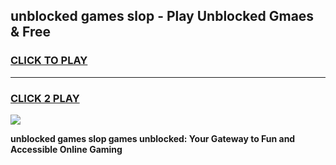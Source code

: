 
## unblocked games slop - Play Unblocked Gmaes & Free
<h3>
<a href="https://premium.freeplayer.one?title=unblocked_games_slop&ref=20F">CLICK TO PLAY</a></h3>
<hr>

<h3>
<a href="https://premium.freeplayer.one?title=unblocked_games_slop&ref=20F">CLICK 2 PLAY</a>
  
</h3>

<a href="https://premium.freeplayer.one?title=unblocked_games_slop&ref=20F/"><img src="https://clearcache.store/games.png"></a>


**unblocked games slop games unblocked: Your Gateway to Fun and Accessible Online Gaming**
